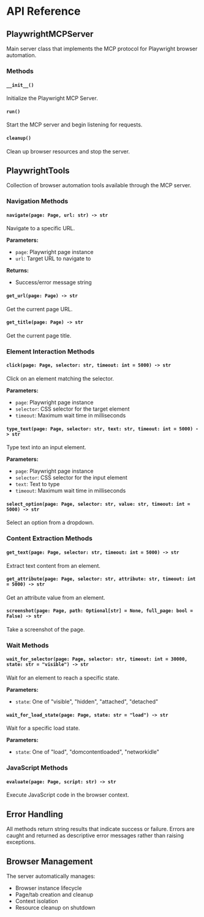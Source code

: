 # API Reference

## PlaywrightMCPServer

Main server class that implements the MCP protocol for Playwright browser automation.

### Methods

#### `__init__()`
Initialize the Playwright MCP Server.

#### `run()`
Start the MCP server and begin listening for requests.

#### `cleanup()`
Clean up browser resources and stop the server.

## PlaywrightTools

Collection of browser automation tools available through the MCP server.

### Navigation Methods

#### `navigate(page: Page, url: str) -> str`
Navigate to a specific URL.

**Parameters:**
- `page`: Playwright page instance
- `url`: Target URL to navigate to

**Returns:**
- Success/error message string

#### `get_url(page: Page) -> str`
Get the current page URL.

#### `get_title(page: Page) -> str`
Get the current page title.

### Element Interaction Methods

#### `click(page: Page, selector: str, timeout: int = 5000) -> str`
Click on an element matching the selector.

**Parameters:**
- `page`: Playwright page instance
- `selector`: CSS selector for the target element
- `timeout`: Maximum wait time in milliseconds

#### `type_text(page: Page, selector: str, text: str, timeout: int = 5000) -> str`
Type text into an input element.

**Parameters:**
- `page`: Playwright page instance
- `selector`: CSS selector for the input element
- `text`: Text to type
- `timeout`: Maximum wait time in milliseconds

#### `select_option(page: Page, selector: str, value: str, timeout: int = 5000) -> str`
Select an option from a dropdown.

### Content Extraction Methods

#### `get_text(page: Page, selector: str, timeout: int = 5000) -> str`
Extract text content from an element.

#### `get_attribute(page: Page, selector: str, attribute: str, timeout: int = 5000) -> str`
Get an attribute value from an element.

#### `screenshot(page: Page, path: Optional[str] = None, full_page: bool = False) -> str`
Take a screenshot of the page.

### Wait Methods

#### `wait_for_selector(page: Page, selector: str, timeout: int = 30000, state: str = "visible") -> str`
Wait for an element to reach a specific state.

**Parameters:**
- `state`: One of "visible", "hidden", "attached", "detached"

#### `wait_for_load_state(page: Page, state: str = "load") -> str`
Wait for a specific load state.

**Parameters:**
- `state`: One of "load", "domcontentloaded", "networkidle"

### JavaScript Methods

#### `evaluate(page: Page, script: str) -> str`
Execute JavaScript code in the browser context.

## Error Handling

All methods return string results that indicate success or failure. Errors are caught and returned as descriptive error messages rather than raising exceptions.

## Browser Management

The server automatically manages:
- Browser instance lifecycle
- Page/tab creation and cleanup  
- Context isolation
- Resource cleanup on shutdown